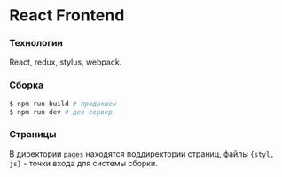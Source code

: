 React Frontend
================

### Технологии
React, redux, stylus, webpack.

### Сборка
```bash
$ npm run build # продакшен
$ npm run dev # дев сервер
```

### Страницы
В директории ```pages``` находятся поддиректории страниц, файлы ```{styl, js}``` - точки входа для системы сборки.

